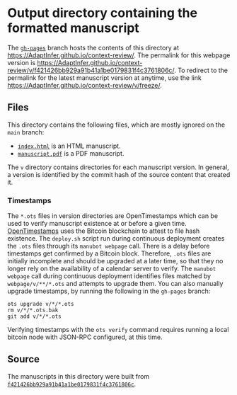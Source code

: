 # Output directory containing the formatted manuscript

The [`gh-pages`](https://github.com/AdaptInfer/context-review/tree/gh-pages) branch hosts the contents of this directory at <https://AdaptInfer.github.io/context-review/>.
The permalink for this webpage version is <https://AdaptInfer.github.io/context-review/v/f421426bb929a91b41a1be0179831f4c3761806c/>.
To redirect to the permalink for the latest manuscript version at anytime, use the link <https://AdaptInfer.github.io/context-review/v/freeze/>.

## Files

This directory contains the following files, which are mostly ignored on the `main` branch:

+ [`index.html`](index.html) is an HTML manuscript.
+ [`manuscript.pdf`](manuscript.pdf) is a PDF manuscript.

The `v` directory contains directories for each manuscript version.
In general, a version is identified by the commit hash of the source content that created it.

### Timestamps

The `*.ots` files in version directories are OpenTimestamps which can be used to verify manuscript existence at or before a given time.
[OpenTimestamps](https://opentimestamps.org/) uses the Bitcoin blockchain to attest to file hash existence.
The `deploy.sh` script run during continuous deployment creates the `.ots` files through its `manubot webpage` call.
There is a delay before timestamps get confirmed by a Bitcoin block.
Therefore, `.ots` files are initially incomplete and should be upgraded at a later time, so that they no longer rely on the availability of a calendar server to verify.
The `manubot webpage` call during continuous deployment identifies files matched by `webpage/v/**/*.ots` and attempts to upgrade them.
You can also manually upgrade timestamps, by running the following in the `gh-pages` branch:

```shell
ots upgrade v/*/*.ots
rm v/*/*.ots.bak
git add v/*/*.ots
```

Verifying timestamps with the `ots verify` command requires running a local bitcoin node with JSON-RPC configured, at this time.

## Source

The manuscripts in this directory were built from
[`f421426bb929a91b41a1be0179831f4c3761806c`](https://github.com/AdaptInfer/context-review/commit/f421426bb929a91b41a1be0179831f4c3761806c).
